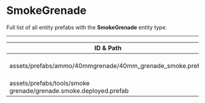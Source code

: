 # SmokeGrenade
Full list of all <Badge type="warning" text="2"/> entity prefabs with the **SmokeGrenade** entity type.

---
| ID & Path |
| --- |
| <a href="#1502533292"><Badge id="1502533292" type="tip" text="#"/></a> <Badge type="tip" text="1502533292"/> <Badge type="info" text="DontBecomeSolidWithPlayerInside"/> <Badge type="info" text="RealmedRemove"/> <Badge type="info" text="ServerProjectile"/> <Badge type="info" text="HideUntilMobile"/> <Badge type="info" text="Rust.PropRenderer"/> <br> assets/prefabs/ammo/40mmgrenade/40mm_grenade_smoke.prefab |
| <a href="#1464001967"><Badge id="1464001967" type="tip" text="#"/></a> <Badge type="tip" text="1464001967"/> <Badge type="info" text="RealmedRemove"/> <Badge type="info" text="SoundPlayer"/> <Badge type="info" text="HideUntilMobile"/> <Badge type="info" text="EntityFlag_Toggle"/> <br> assets/prefabs/tools/smoke grenade/grenade.smoke.deployed.prefab |
